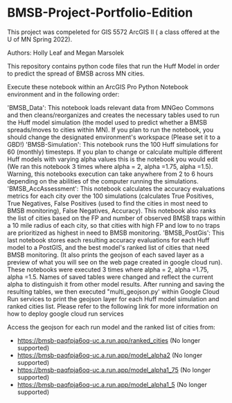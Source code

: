 # BMSB-Project-Portfolio-Edition
This project was compeleted for GIS 5572 ArcGIS II ( a class offered at the U of MN Spring 2022). 

Authors: Holly Leaf and Megan Marsolek

This repository contains python code files that run the Huff Model in order to predict the spread of BMSB across MN cities.

Execute these notebook within an ArcGIS Pro Python Notebook environment and in the following order:

'BMSB_Data': This notebook loads relevant data from MNGeo Commons and then cleans/reorganizes and creates the necessary tables used to run the Huff model simulation (the model used to predict whether a BMSB spreads/moves to cities within MN). If you plan to run the notebook, you should change the designated environment's workspace (Please set it to a GBD!)
'BMSB-Simulation': This notebook runs the 100 Huff simulations for 60 (monthly) timesteps. If you plan to change or calculate multiple different Huff models with varying alpha values this is the notebook you would edit (We ran this notebook 3 times where alpha = 2, alpha =1.75, alpha =1.5). Warning, this notebooks execution can take anywhere from 2 to 6 hours depending on the abilities of the computer running the simulations.
'BMSB_AccAssessment': This notebook calculates the accuracy evaluations metrics for each city over the 100 simulations (calculates True Positives, True Negatives, False Positives (used to find the cities in most need to BMSB monitoring), False Negatives, Accuracy). This notebook also ranks the list of cities based on the FP and number of observed BMSB traps within a 10 mile radius of each city, so that cities with high FP and low to no traps are prioritized as highest in need to BMSB monitoring.
'BMSB_PostGis': This last notebook stores each resulting accuracy evaluations for each Huff model to a PostGIS, and the best model's ranked list of cities that need BMSB monitoring. (It also prints the geojson of each saved layer as a preview of what you will see on the web page created in google cloud run).
These notebooks were executed 3 times where alpha = 2, alpha =1.75, alpha =1.5. Names of saved tables were changed and reflect the current alpha to distinguish it from other model results. After running and saving the resulting tables, we then executed "multi_geojson.py' within Google Cloud Run services to print the geojson layer for each Huff model simulation and ranked cities list. Please refer to the following link for more information on how to deploy google cloud run services

Access the geojson for each run model and the ranked list of cities from:

* https://bmsb-paqfpja6oq-uc.a.run.app/ranked_cities (No longer supported)
* https://bmsb-paqfpja6oq-uc.a.run.app/model_alpha2 (No longer supported)
* https://bmsb-paqfpja6oq-uc.a.run.app/model_alpha1_75 (No longer supported)
* https://bmsb-paqfpja6oq-uc.a.run.app/model_alpha1_5 (No longer supported)

